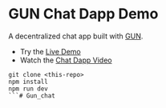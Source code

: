 # GUN Chat Dapp Demo

A decentralized chat app built with [GUN](https://gun.eco/). 

- Try the [Live Demo](https://gun-chat-dapp.web.app/)
- Watch the [Chat Dapp Video](https://youtu.be/J5x3OMXjgMc)

```
git clone <this-repo>
npm install
npm run dev
```#   G u n _ c h a t  
 